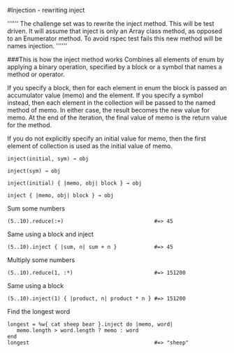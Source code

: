 #Injection - rewriting inject

''''''
The challenge set was to rewrite the inject method.
This will be test driven.
It will assume that inject is only an Array class method, as opposed to an Enumerator method.
To avoid rspec test fails this new method will be names injection.
''''''


###This is how the inject method works
Combines all elements of enum by applying a binary operation, specified by a block or a symbol that names a method or operator.

If you specify a block, then for each element in enum the block is passed an accumulator value (memo) and the element. If you specify a symbol instead, then each element in the collection will be passed to the named method of memo. In either case, the result becomes the new value for memo. At the end of the iteration, the final value of memo is the return value for the method.

If you do not explicitly specify an initial value for memo, then the first element of collection is used as the initial value of memo.	
	
	inject(initial, sym) → obj 

	inject(sym) → obj

	inject(initial) { |memo, obj| block } → obj

	inject { |memo, obj| block } → obj




Sum some numbers

	(5..10).reduce(:+)                             #=> 45

Same using a block and inject

	(5..10).inject { |sum, n| sum + n }            #=> 45

Multiply some numbers

	(5..10).reduce(1, :*)                          #=> 151200

Same using a block

	(5..10).inject(1) { |product, n| product * n } #=> 151200

Find the longest word

	longest = %w{ cat sheep bear }.inject do |memo, word|
	   memo.length > word.length ? memo : word
	end
	longest                                        #=> "sheep"